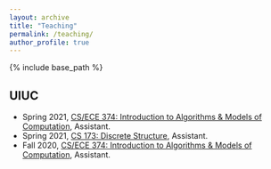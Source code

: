 ```yaml
---
layout: archive
title: "Teaching"
permalink: /teaching/
author_profile: true
---
```


{% include base_path %}

UIUC
---
* Spring 2021, [CS/ECE 374: Introduction to Algorithms & Models of Computation](https://courses.engr.illinois.edu/cs374/sp2021), Assistant.
* Spring 2021, [CS 173: Discrete Structure](https://courses.grainger.illinois.edu/cs173/sp2021/), Assistant.
* Fall 2020, [CS/ECE 374: Introduction to Algorithms & Models of Computation](https://courses.engr.illinois.edu/cs374/fa2020), Assistant.

<!-- {% for post in site.teaching reversed %}
  {% include archive-single.html %}
{% endfor %} -->
